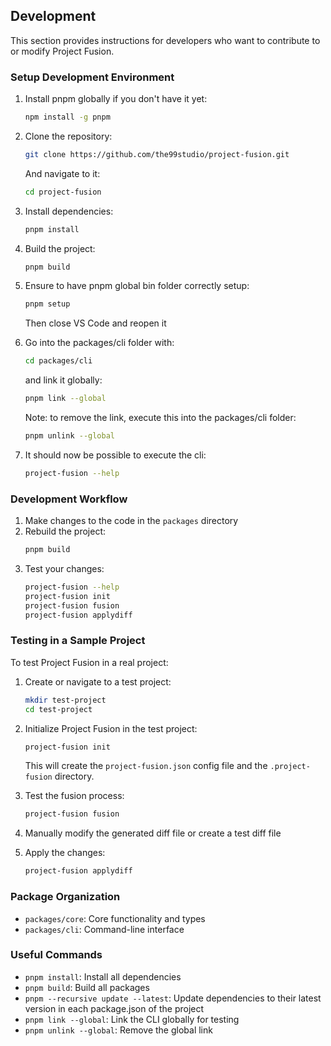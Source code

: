 ## Development

This section provides instructions for developers who want to contribute to or modify Project Fusion.

### Setup Development Environment

1. Install pnpm globally if you don't have it yet:
   ```bash
   npm install -g pnpm
   ```

2. Clone the repository:
   ```bash
   git clone https://github.com/the99studio/project-fusion.git
   ```
   And navigate to it:
   ```bash
   cd project-fusion
   ```

3. Install dependencies:
   ```bash
   pnpm install
   ```

4. Build the project:
   ```bash
   pnpm build
   ```

5. Ensure to have pnpm global bin folder correctly setup:
   ```bash
   pnpm setup
   ```
   Then close VS Code and reopen it

6. Go into the packages/cli folder with:
   ```bash
   cd packages/cli
   ```
   and link it globally:
   ```bash
   pnpm link --global
   ```

   Note: to remove the link, execute this into the packages/cli folder:
   ```bash
   pnpm unlink --global
   ```

7. It should now be possible to execute the cli:
   ```bash
   project-fusion --help
   ```

### Development Workflow

1. Make changes to the code in the `packages` directory
2. Rebuild the project:
   ```bash
   pnpm build
   ```
3. Test your changes:
   ```bash
   project-fusion --help
   project-fusion init
   project-fusion fusion
   project-fusion applydiff
   ```

### Testing in a Sample Project

To test Project Fusion in a real project:

1. Create or navigate to a test project:
   ```bash
   mkdir test-project
   cd test-project
   ```

2. Initialize Project Fusion in the test project:
   ```bash
   project-fusion init
   ```
   This will create the `project-fusion.json` config file and the `.project-fusion` directory.

3. Test the fusion process:
   ```bash
   project-fusion fusion
   ```

4. Manually modify the generated diff file or create a test diff file

5. Apply the changes:
   ```bash
   project-fusion applydiff
   ```

### Package Organization

- `packages/core`: Core functionality and types
- `packages/cli`: Command-line interface

### Useful Commands

- `pnpm install`: Install all dependencies
- `pnpm build`: Build all packages
- `pnpm --recursive update --latest`: Update dependencies to their latest version in each package.json of the project
- `pnpm link --global`: Link the CLI globally for testing
- `pnpm unlink --global`: Remove the global link